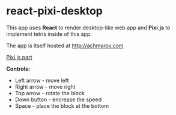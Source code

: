 # react-pixi-desktop
 This app uses __React__ to render desktop-like web app and __Pixi.js__ to implement tetris inside of this app.
 
 The app is itself hosted at http://achmyrov.com
 
 [Pixi.js part](https://github.com/Shocopop/react-pixi-desktop/tree/master/src/components/tetris)
 
 __Controls:__
 * Left arrow - move left
 * Right arrow - move right 
 * Top arrow - rotate the block
 * Down button - encrease the speed
 * Space - place the block at the bottom
